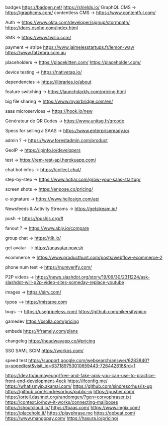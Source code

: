 
badges             https://badgen.net/
                   https://shields.io/
GraphQL CMS        -> https://graphcms.com/
contentless CMS    -> https://www.contentful.com/

Auth               -> https://www.okta.com/developer/signup/stormpath/
                      https://docs.osohq.com/index.html

SMS                -> https://www.twilio.com/

payment            -> stripe
                      https://www.jaimelesstartups.fr/lemon-way/
                      https://www.fatzebra.com.au

placeholders       -> https://placekitten.com/
                      https://placeholder.com/

device testing     -> https://nativetap.io/

dependencies       -> https://libraries.io/about

feature switching  -> https://launchdarkly.com/pricing.html

big file sharing   -> https://www.myairbridge.com/en/

saas microservices -> https://hook.io/new

Générateur de QR Codes -> https://www.unitag.fr/qrcode

Specs for selling a SAAS -> https://www.enterpriseready.io/

admin ?            -> https://www.forestadmin.com/product

GeoIP              -> https://ipinfo.io/developers

test               -> https://rem-rest-api.herokuapp.com/

chat bot infos     -> https://collect.chat/

step-by-step       -> https://www.hotjar.com/grow-your-saas-startup/

screen shots       -> https://enpose.co/pricing/

e-signature        -> https://www.hellosign.com/api

Newsfeeds & Activity Streams  -> https://getstream.io/

push -> https://pushjs.org/#

fanout ? -> https://www.ably.io/compare

group chat         -> https://tlk.io/ 

get avatar         --> https://unavatar.now.sh

ecommerce           -> https://www.producthunt.com/posts/webflow-ecommerce-2

phone num test      -> https://numverify.com/

P2P videos     -> https://news.slashdot.org/story/19/09/30/2311224/ask-slashdot-will-p2p-video-sites-someday-replace-youtube

images          -> https://sirv.com/

typos           --> https://mistape.com

bugs            --> https://usegripeless.com/  https://github.com/nikersify/pico

gamedev         https://xsolla.com/pricing

embeds          https://iframely.com/plans

changelog       https://headwayapp.co/#pricing

SSO SAML SCIM https://workos.com/

speed test https://support.google.com/websearch/answer/6283840?p=speedtest&visit_id=637189753010659443-726442618&rd=1

https://dev.to/aumayeung/free-and-fake-apis-you-can-use-to-practice-front-end-development-4eck
https://ifconfig.me/
https://whatismyip.akamai.com/
https://github.com/sindresorhus/is-up
https://github.com/sindresorhus/public-ip
https://pusher.com/
https://orteil.dashnet.org/randomgen/?gen=corvophraser.txt
https://context.io/how-it-works/connecting-mailboxes
https://shoutcloud.io/
https://foaas.com/
https://www.imgix.com/
https://placehold.it/
https://playphrase.me
https://opbeat.com/
https://www.mangopay.com/
https://hasura.io/pricing/

